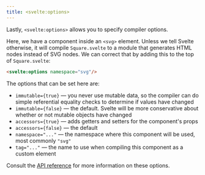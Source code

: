 ```yaml
---
title: <svelte:options>
---
```


Lastly, `<svelte:options>` allows you to specify compiler options.

Here, we have a component inside an `<svg>` element. Unless we tell Svelte otherwise, it will compile `Square.svelte` to a module that generates HTML nodes instead of SVG nodes. We can correct that by adding this to the top of `Square.svelte`:

```html
<svelte:options namespace="svg"/>
```

The options that can be set here are:

* `immutable={true}` — you never use mutable data, so the compiler can do simple referential equality checks to determine if values have changed
* `immutable={false}` — the default. Svelte will be more conservative about whether or not mutable objects have changed
* `accessors={true}` — adds getters and setters for the component's props
* `accessors={false}` — the default
* `namespace="..."` — the namespace where this component will be used, most commonly `"svg"`
* `tag="..."` — the name to use when compiling this component as a custom element

Consult the [API reference](docs) for more information on these options.